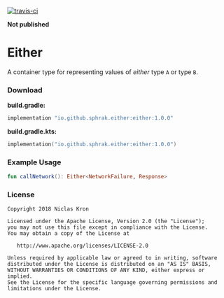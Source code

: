 [![travis-ci](https://travis-ci.org/sphrak/Either.svg?branch=master)](https://travis-ci.org/sphrak/Either)

**Not published**

# Either
A container type for representing values of _either_ type `A` or type `B`. 

### Download 

**build.gradle:**

```groovy
implementation "io.github.sphrak.either:either:1.0.0"
```

**build.gradle.kts:**

```kotlin
implementation("io.github.sphrak.either:either:1.0.0")
```

### Example Usage

```kotlin
fun callNetwork(): Either<NetworkFailure, Response> 
```

### License

	Copyright 2018 Niclas Kron

	Licensed under the Apache License, Version 2.0 (the "License");
	you may not use this file except in compliance with the License.
	You may obtain a copy of the License at

	   http://www.apache.org/licenses/LICENSE-2.0

	Unless required by applicable law or agreed to in writing, software
	distributed under the License is distributed on an "AS IS" BASIS,
	WITHOUT WARRANTIES OR CONDITIONS OF ANY KIND, either express or implied.
	See the License for the specific language governing permissions and
	limitations under the License.
